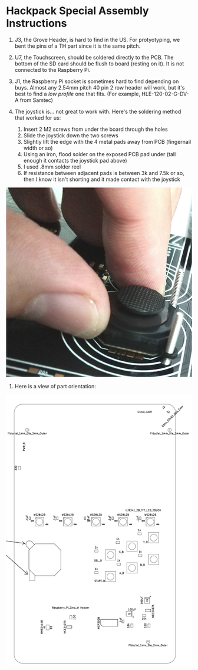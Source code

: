 # Hackpack Special Assembly Instructions

1) J3, the Grove Header, is hard to find in the US. For protyotyping, we bent the pins of a TH part since it is the same pitch.
1) U7, the Touchscreen, should be soldered directly to the PCB. The bottom of the SD card should be flush to board (resting on it). It is not connected to the Raspberry Pi.
1) J1, the Raspberry Pi socket is sometimes hard to find depending on buys. Almost any 2.54mm pitch 40 pin 2 row header will work, but it's best to find a _low profile_ one that fits. (For example, HLE-120-02-G-DV-A from Samtec)
1) The joystick is... not great to work with. Here's the soldering method that worked for us:

    1) Insert 2 M2 screws from under the board through the holes
    1) Slide the joystick down the two screws
    1) Slightly lift the edge with the 4 metal pads away from PCB (fingernail width or so)
    1) Using an iron, flood solder on the exposed PCB pad under (tall enough it contacts the joystick pad above)
    1) I used .8mm solder reel
    1) If resistance between adjacent pads is between 3k and 7.5k or so, then I know it isn't shorting and it made contact with the joystick

![Kiku](joystick.png)

1) Here is a view of part orientation:

![Kiku](orientation_diagrams.png)